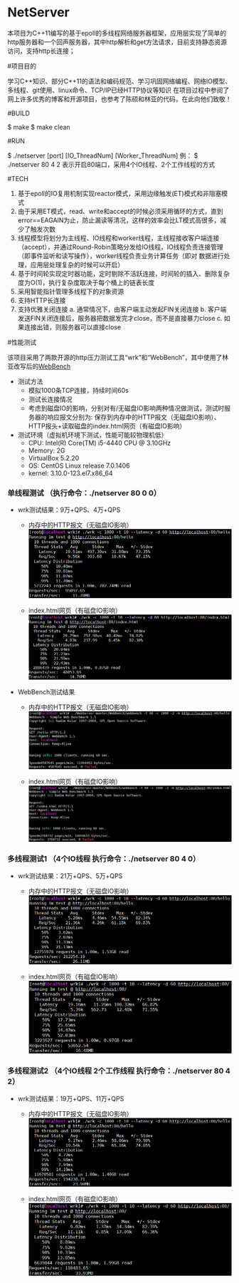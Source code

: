 # NetServer
本项目为C++11编写的基于epoll的多线程网络服务器框架，应用层实现了简单的http服务器和一个回声服务器，其中http解析和get方法请求，目前支持静态资源访问，支持http长连接；


#项目目的

学习C++知识、部分C++11的语法和编码规范、学习巩固网络编程、网络IO模型、多线程、git使用、linux命令、TCP/IP已经HTTP协议等知识
在项目过程中参阅了网上许多优秀的博客和开源项目，也参考了陈硕和林亚的代码，在此向他们致敬！

#BUILD

$ make
$ make clean

#RUN

$ ./netserver [port] [IO_ThreadNum] [Worker_ThreadNum]
例： $ ./netserver 80 4 2
表示开启80端口，采用4个IO线程、2个工作线程的方式

#TECH

1. 基于epoll的IO复用机制实现reactor模式，采用边缘触发(ET)模式和非阻塞模式
2. 由于采用ET模式，read、write和accept的时候必须采用循环的方式，直到error==EAGAIN为止，防止漏读等清况，这样的效率会比LT模式高很多，减少了触发次数
3. 线程模型将划分为主线程、IO线程和worker线程，主线程接收客户端连接（accept），并通过Round-Robin策略分发给IO线程，IO线程负责连接管理（即事件监听和读写操作），worker线程负责业务计算任务（即对    数据进行处理，应用层处理复杂的时候可以开启）
4. 基于时间轮实现定时器功能，定时剔除不活跃连接，时间轮的插入、删除复杂度为O(1)，执行复杂度取决于每个桶上的链表长度
5. 采用智能指针管理多线程下的对象资源
6. 支持HTTP长连接
7. 支持优雅关闭连接 
   a. 通常情况下，由客户端主动发起FIN关闭连接
   b. 客户端发送FIN关闭连接后，服务器把数据发完才close，而不是直接暴力close
   c. 如果连接出错，则服务器可以直接close
   
#性能测试

该项目采用了两款开源的http压力测试工具“wrk”和“WebBench”，其中使用了林亚改写后的[WebBench](https://github.com/linyacool/WebBench)
 * 测试方法
   * 模拟1000条TCP连接，持续时间60s
   * 测试长连接情况
   * 考虑到磁盘IO的影响，分别对有/无磁盘IO影响两种情况做测试，测试时服务器的响应报文分别为:
     保存到内存中的HTTP报文（无磁盘IO影响）、HTTP报头+读取磁盘的index.html网页（有磁盘IO影响）
 * 测试环境（虚拟机环境下测试，性能可能较物理机低）
   * CPU: Intel(R) Core(TM) i5-4440 CPU @ 3.10GHz
   * Memory: 2G
   * VirtualBox 5.2.20
   * OS: CentOS Linux release 7.0.1406
   * kernel: 3.10.0-123.el7.x86_64

### 单线程测试 （执行命令：./netserver 80 0 0）
* wrk测试结果：9万+QPS、4万+QPS
  * 内存中的HTTP报文（无磁盘IO影响）
 ![wrk](./image/wrk_hello.png)

  * index.html网页（有磁盘IO影响）
 ![wrk](./image/wrk_html.png)

* WebBench测试结果
  * 内存中的HTTP报文（无磁盘IO影响）
 ![WebBench](./image/WebBench_hello.png)

  * index.html网页（有磁盘IO影响）
 ![WebBench](./image/WebBench_html.png)
 
 ### 多线程测试1 （4个IO线程 执行命令：./netserver 80 4 0）
* wrk测试结果：21万+QPS、5万+QPS
  * 内存中的HTTP报文（无磁盘IO影响）
 ![wrk](./image/wrk_hello_4_iothread.png)

  * index.html网页（有磁盘IO影响）
 ![wrk](./image/wrk_html_4_iothread.png)
 
 ### 多线程测试2 （4个IO线程 2个工作线程 执行命令：./netserver 80 4 2）
* wrk测试结果：19万+QPS、11万+QPS
  * 内存中的HTTP报文（无磁盘IO影响）
 ![wrk](./image/wrk_hello_4_iothread_2_workerthread.png)

  * index.html网页（有磁盘IO影响）
 ![wrk](./image/wrk_html_4_iothread_2_workerthread.png)
